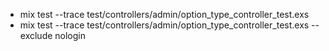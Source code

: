 - mix test --trace test/controllers/admin/option_type_controller_test.exs
- mix test --trace test/controllers/admin/option_type_controller_test.exs --exclude nologin
